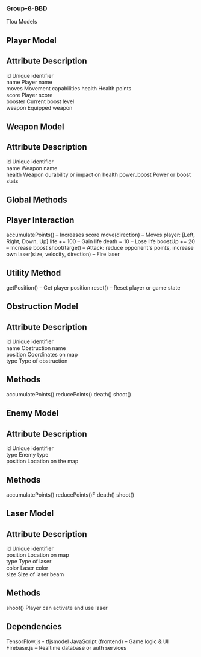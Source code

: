 ### Group-8-BBD
Tlou Models

Player Model
------------

 Attribute  Description           
 ----------------------
 id       Unique identifier     
 name     Player name           
 moves    Movement capabilities 
 health   Health points         
 score    Player score          
 booster  Current boost level   
 weapon   Equipped weapon       


Weapon Model
------------
Attribute      Description                           
---------------------------
 id          Unique identifier                     
 name         Weapon name                           
 health       Weapon durability or impact on health 
 power_boost  Power or boost stats                  

Global Methods
--------------
Player Interaction
------------------
accumulatePoints() – Increases score
move(direction) – Moves player: [Left, Right, Down, Up]
life += 100 – Gain life
death = 10 – Lose life
boostUp += 20 – Increase boost
shoot(target) – Attack: reduce opponent's points, increase own
laser(size, velocity, direction) – Fire laser

Utility Method
---------------
getPosition() – Get player position
reset() – Reset player or game state


Obstruction Model
-----------------
 Attribute   Description         
------------------------ 
id        Unique identifier   
name      Obstruction name    
position  Coordinates on map  
type       Type of obstruction 

Methods
-------
accumulatePoints()
reducePoints()
death()
shoot()

Enemy Model
-----------
 Attribute   Description 
 -----------------------        
id        Unique identifier  
type      Enemy type          
position  Location on the map 

Methods
-------
accumulatePoints()
 reducePoints()F
 death()
 shoot()


Laser Model
-----------
 Attribute   Description        
------------------------
 id        Unique identifier  
 position  Location on map    
 type      Type of laser      
 color     Laser color        
 size      Size of laser beam 

Methods
-------------
 shoot()
 Player can activate and use laser


Dependencies
------------
 TensorFlow.js - tfjsmodel 
 JavaScript (frontend) – Game logic & UI
 Firebase.js – Realtime database or auth services


